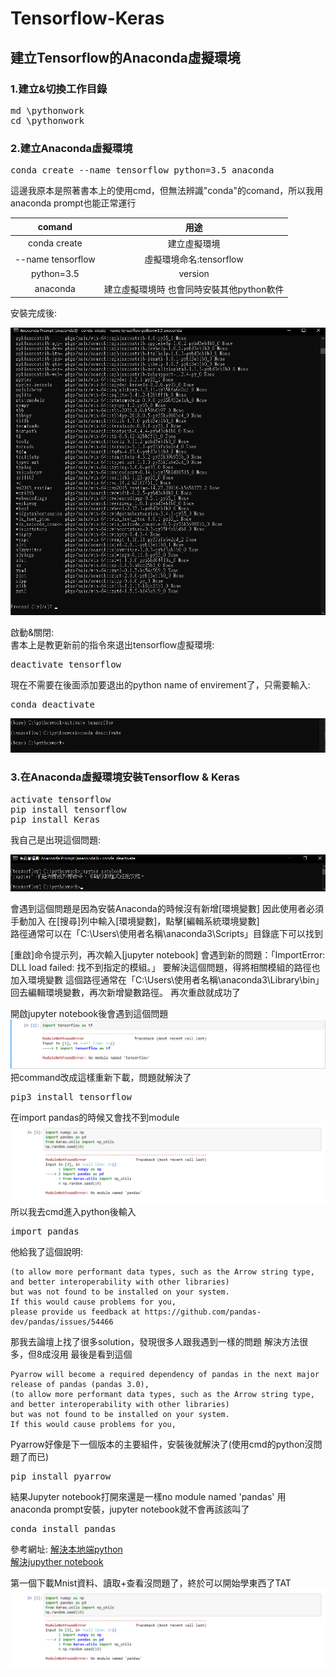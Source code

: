 # Tensorflow-Keras

## 建立Tensorflow的Anaconda虛擬環境  

### 1.建立&切換工作目錄  

<pre>
md \pythonwork
cd \pythonwork
</code></pre>

### 2.建立Anaconda虛擬環境  

<pre>
conda create --name tensorflow python=3.5 anaconda
</code></pre>
這邊我原本是照著書本上的使用cmd，但無法辨識"conda"的comand，所以我用anaconda prompt也能正常運行


|  comand   | 用途  |
|  :----:  | :----:  |
|  conda create  | 建立虛擬環境  |
| --name tensorflow  | 虛擬環境命名:tensorflow |
| python=3.5  | version |
| anaconda  | 建立虛擬環境時 也會同時安裝其他python軟件 |

安裝完成後:  

![註解1](/images/1.png "1")

啟動&關閉:  
書本上是教更新前的指令來退出tensorflow虛擬環境:
<pre>
deactivate tensorflow
</code></pre>


現在不需要在後面添加要退出的python name of envirement了，只需要輸入:
<pre>
conda deactivate
</code></pre>

![註解2](/images/2.png "2")


### 3.在Anaconda虛擬環境安裝Tensorflow & Keras  

<pre>
activate tensorflow
pip install tensorflow
pip install Keras
</code></pre>


我自己是出現這個問題:

![註解3](/images/3.png "3")


會遇到這個問題是因為安裝Anaconda的時候沒有新增[環境變數]
因此使用者必須手動加入
在[搜尋]列中輸入[環境變數]，點擊[編輯系統環境變數]  
路徑通常可以在「C:\Users\使用者名稱\anaconda3\Scripts」目錄底下可以找到  


[重啟]命令提示列，再次輸入[jupyter notebook]
會遇到新的問題：「ImportError: DLL load failed: 找不到指定的模組。」
要解決這個問題，得將相關模組的路徑也加入環境變數
這個路徑通常在「C:\Users\使用者名稱\anaconda3\Library\bin」回去編輯環境變數，再次新增變數路徑。
再次重啟就成功了


開啟jupyter notebook後會遇到這個問題
![註解4](/images/4.png "4")
把command改成這樣重新下載，問題就解決了
<pre>
pip3 install tensorflow
</code></pre>

在import pandas的時候又會找不到module
![註解5](/images/5.png "5")
所以我去cmd進入python後輸入
<pre>
import pandas
</code></pre>
他給我了這個說明:

```
(to allow more performant data types, such as the Arrow string type, and better interoperability with other libraries)
but was not found to be installed on your system.
If this would cause problems for you,
please provide us feedback at https://github.com/pandas-dev/pandas/issues/54466
```

那我去論壇上找了很多solution，發現很多人跟我遇到一樣的問題
解決方法很多，但8成沒用
最後是看到這個
```
Pyarrow will become a required dependency of pandas in the next major release of pandas (pandas 3.0),
(to allow more performant data types, such as the Arrow string type, and better interoperability with other libraries)
but was not found to be installed on your system.
If this would cause problems for you,
```

Pyarrow好像是下一個版本的主要組件，安裝後就解決了(使用cmd的python沒問題了而已)
<pre>
pip install pyarrow
</code></pre>

結果Jupyter notebook打開來還是一樣no module named 'pandas'
用anaconda prompt安裝，jupyter notebook就不會再該該叫了
<pre>
conda install pandas
</code></pre>
參考網址:
[解決本地端python](https://saturncloud.io/blog/how-to-fix-modulenotfounderror-no-module-named-pandas/)  
[解決jupyther notebook](https://saturncloud.io/blog/jupyter-notebook-no-module-named-pandas/)  

第一個下載Mnist資料、讀取+查看沒問題了，終於可以開始學東西了TAT
![註解6](/images/5.png "6")


